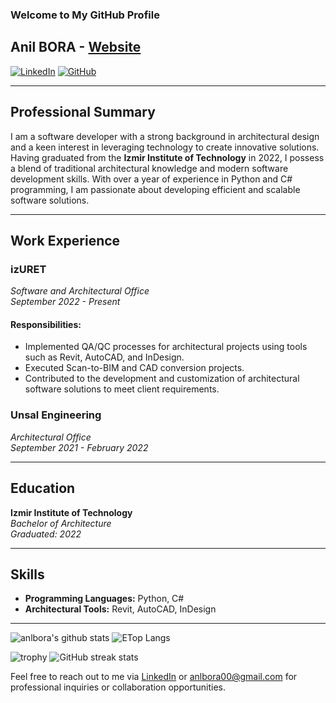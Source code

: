 ### Welcome to My GitHub Profile
## Anil BORA - [Website](https://anlbora.github.io/HTML/home.html)

[![LinkedIn](https://img.shields.io/badge/-LinkedIn-blue?style=flat-square&logo=linkedin&logoColor=white&link=https://www.linkedin.com/in/anilbora/)](https://www.linkedin.com/in/anilbora/)
[![GitHub](https://img.shields.io/badge/-GitHub-black?style=flat-square&logo=github&logoColor=white&link=https://github.com/anilbora/)](https://github.com/anilbora/)

---

## Professional Summary

I am a software developer with a strong background in architectural design and a keen interest in leveraging technology to create innovative solutions. Having graduated from the **Izmir Institute of Technology** in 2022, I possess a blend of traditional architectural knowledge and modern software development skills. With over a year of experience in Python and C# programming, I am passionate about developing efficient and scalable software solutions.

---

## Work Experience

### **izURET**
*Software and Architectural Office*  
*September 2022 - Present*

#### Responsibilities:

- Implemented QA/QC processes for architectural projects using tools such as Revit, AutoCAD, and InDesign.
- Executed Scan-to-BIM and CAD conversion projects.
- Contributed to the development and customization of architectural software solutions to meet client requirements.

### **Unsal Engineering**
*Architectural Office*  
*September 2021 - February 2022*

---

## Education

**Izmir Institute of Technology**  
*Bachelor of Architecture*  
*Graduated: 2022*

---

## Skills

- **Programming Languages:** Python, C#
- **Architectural Tools:** Revit, AutoCAD, InDesign

---
<p float="center">
  <img  src="https://github-readme-stats.vercel.app/api?username=anlbora&show_icons=true" alt="anlbora's github stats" />
  <img  src="https://github-readme-stats.vercel.app/api/top-langs/?username=anlbora&layout=compact&hide=html,css" alt="ETop Langs" />
</p>

![trophy](https://github-profile-trophy.vercel.app/?username=anlbora)
![GitHub streak stats](https://github-readme-streak-stats.herokuapp.com/?user=anlbora) 


Feel free to reach out to me via [LinkedIn](https://www.linkedin.com/in/anilbora/) or anlbora00@gmail.com for professional inquiries or collaboration opportunities.
